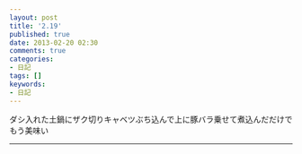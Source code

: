 ```yaml
---
layout: post
title: '2.19'
published: true
date: 2013-02-20 02:30
comments: true
categories:
- 日記
tags: []
keywords:
- 日記
---
```

ダシ入れた土鍋にザク切りキャベツぶち込んで上に豚バラ乗せて煮込んだだけでもう美味い

---

